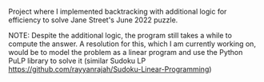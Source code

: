 Project where I implemented backtracking with additional logic for efficiency to solve Jane Street's June 2022 puzzle.

NOTE: Despite the additional logic, the program still takes a while to compute the answer. A resolution for this, which I am currently working on, would be to model the problem as a linear program and use the Python PuLP library to solve it (similar Sudoku LP https://github.com/rayyanrajah/Sudoku-Linear-Programming)
